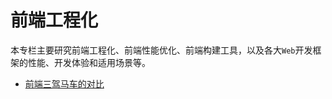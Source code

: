 # 前端工程化
本专栏主要研究前端工程化、前端性能优化、前端构建工具，以及各大`Web`开发框架的性能、开发体验和适用场景等。

- [前端三驾马车的对比](/FE-Engineering/前端三驾马车的对比.md)